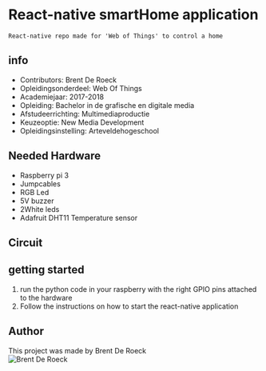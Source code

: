 # React-native smartHome application
    React-native repo made for 'Web of Things' to control a home

## info
- Contributors: Brent De Roeck
- Opleidingsonderdeel: Web Of Things
- Academiejaar: 2017-2018
- Opleiding: Bachelor in de grafische en digitale media
- Afstudeerrichting: Multimediaproductie
- Keuzeoptie: New Media Development
- Opleidingsinstelling: Arteveldehogeschool

## Needed Hardware
- Raspberry pi 3
- Jumpcables
- RGB Led
- 5V buzzer
- 2White leds
- Adafruit DHT11 Temperature sensor

## Circuit


## getting started
1. run the python code in your raspberry with the right GPIO pins attached to the hardware
2. Follow the instructions on how to start the react-native application

## Author
This project was made by Brent De Roeck <br/>
![Brent De Roeck](https://avatars2.githubusercontent.com/u/22441665?s=460&v=4)

